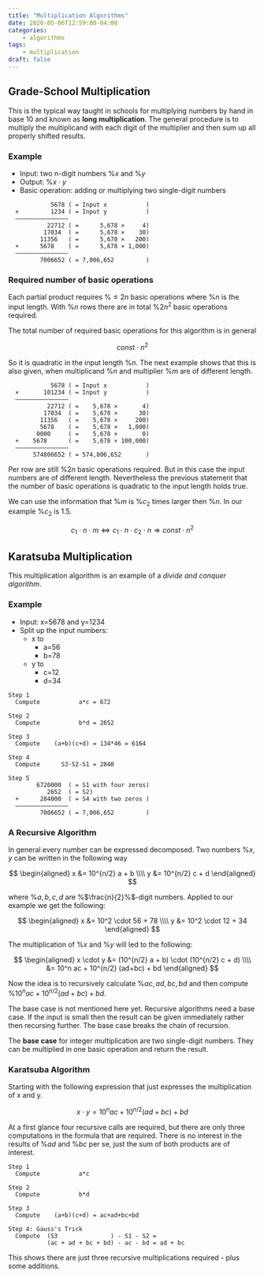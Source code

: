 ```yaml
---
title: "Multiplication Algorithms"
date: 2020-05-06T12:59:00-04:00
categories:
    - algorithms
tags:
    - multiplication
draft: false
---
```


## Grade-School Multiplication

This is the typical way taught in schools for multiplying numbers by hand in base 10 and known as **long multiplication**. The general procedure is to multiply the multiplicand with each digit of the multiplier and then sum up all properly shifted results. 

### Example

- Input: two n-digit numbers %$x%$ and %$y%$
- Output: %$x \cdot y%$
- Basic operation: adding or multiplying two single-digit numbers

```plaintext
            5678 ( = Input x           )
  ×         1234 ( = Input y           )
  ———————————————
           22712 ( =      5,678 ×     4)
          17034  ( =      5,678 ×    30)
         11356   ( =      5,678 ×   200)
  +      5678    ( =      5,678 × 1,000)
  ———————————————
         7006652 ( = 7,006,652         )
```

### Required number of basic operations

Each partial product requires %$\leq 2n%$ basic operations where %$n%$ is the input length. With %$n%$ rows there are in total %$2n^2%$ basic operations required.

The total number of required basic operations for this algorithm is in general

$$
const \cdot n^2
$$

So it is quadratic in the input length %$n%$. The next example shows that this is also given, when multiplicand %$n%$ and multiplier %$m%$ are of different length.

```plaintext
            5678 ( = Input x           )
  ×       101234 ( = Input y           )
  ———————————————
           22712 ( =    5,678 ×       4) 
          17034  ( =    5,678 ×      30)
         11356   ( =    5,678 ×     200)
         5678    ( =    5,678 ×   1,000)
        0000     ( =    5,678 ×       0) 
  +    5678      ( =    5,678 × 100,000)
  ———————————————
       574806652 ( = 574,806,652       )
```

Per row are still %$2n%$ basic operations required. But in this case the input numbers are of different length. Nevertheless the previous statement that the number of basic operations is quadratic to the input length holds true.

We can use the information that %$m%$ is %$c_2%$ times larger then %$n%$. In our example %$c_2%$ is 1.5. 

$$
c_1 \cdot n \cdot m \Leftrightarrow c_1 \cdot n \cdot c_2 \cdot n \Rightarrow const \cdot n^2
$$

## Karatsuba Multiplication

This multiplication algorithm is an example of a _divide and conquer algorithm_. 

### Example

- Input: x=5678 and y=1234
- Split up the input numbers:
    - x to
        - a=56
        - b=78
    - y to
        - c=12
        - d=34

```plaintext
Step 1
  Compute           a*c = 672

Step 2
  Compute           b*d = 2652

Step 3
  Compute    (a+b)(c+d) = 134*46 = 6164

Step 4
  Compute      S3-S2-S1 = 2840

Step 5
        6720000  ( = S1 with four zeros)
           2652  ( = S2)
  +      284000  ( = S4 with two zeros )
  ———————————————
         7006652 ( = 7,006,652         )
```

### A Recursive Algorithm 

In general every number can be expressed decomposed. Two numbers %$x,y%$ can be written in the following way 

$$
\begin{aligned}
x &= 10^{n/2} a + b \\\\
y &= 10^{n/2} c + d
\end{aligned}
$$

where %$a,b,c,d%$ are %$\frac{n}{2}%$-digit numbers. Applied to our example we get the following:

$$
\begin{aligned}
x &= 10^2 \cdot 56 + 78 \\\\
y &= 10^2 \cdot 12 + 34
\end{aligned}
$$

The multiplication of %$x%$ and %$y%$ will led to the following:

$$
\begin{aligned}
x \cdot y &= (10^{n/2} a + b) \cdot (10^{n/2} c + d) \\\\
 &= 10^n ac + 10^{n/2} (ad+bc) + bd
\end{aligned}
$$

Now the idea is to recursively calculate %$ac,ad,bc,bd%$ and then compute %$10^n ac + 10^{n/2} (ad+bc) + bd%$.

The base case is not mentioned here yet. Recursive algorithms need a base case. If the input is small then the result can be given immediately rather then recursing further. The base case breaks the chain of recursion.

The **base case** for integer multiplication are two single-digit numbers. They can be multiplied in one basic operation and return the result.

### Karatsuba Algorithm

Starting with the following expression that just expresses the multiplication of x and y.

$$
x \cdot y = 10^n ac + 10^{n/2} (ad+bc) + bd
$$

At a first glance four recursive calls are required, but there are only three computations in the formula that are required. There is no interest in the results of %$ad%$ and %$bc%$ per se, just the sum of both products are of interest.


```plaintext
Step 1
  Compute           a*c

Step 2
  Compute           b*d

Step 3
  Compute    (a+b)(c+d) = ac+ad+bc+bd

Step 4: Gauss's Trick
  Compute  (S3               ) - S1 - S2 =
           (ac + ad + bc + bd) - ac - bd = ad + bc
```

This shows there are just three recursive multiplications required - plus some additions. 